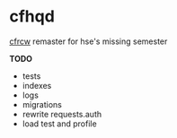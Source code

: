 # cfhqd

[cfrcw](https://github.com/dsheshenya/cfrcw) remaster for hse's missing semester

**TODO**
* tests
* indexes
* logs
* migrations
* rewrite requests.auth
* load test and profile
